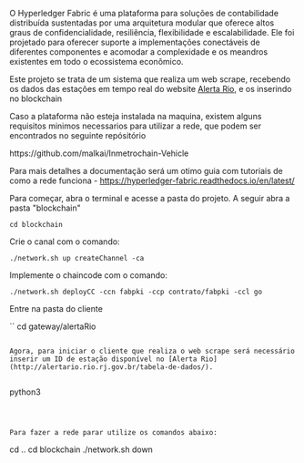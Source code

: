 O Hyperledger Fabric é uma plataforma para soluções de contabilidade distribuída sustentadas por uma arquitetura modular que oferece altos graus de confidencialidade, resiliência, flexibilidade e escalabilidade. Ele foi projetado para oferecer suporte a implementações conectáveis ​​de diferentes componentes e acomodar a complexidade e os meandros existentes em todo o ecossistema econômico.

Este projeto se trata de um sistema que realiza um web scrape, recebendo os dados das estações em tempo real do website [Alerta Rio](http://alertario.rio.rj.gov.br/tabela-de-dados/), e os inserindo no blockchain


Caso a plataforma não esteja instalada na maquina, existem alguns requisitos minimos necessarios para utilizar a rede, que podem ser encontrados no seguinte repósitório
<link>https://github.com/malkai/Inmetrochain-Vehicle</link>

Para mais detalhes a documentação será um otimo guia com tutoriais de como a rede funciona -  <link>https://hyperledger-fabric.readthedocs.io/en/latest/</link>

Para começar, abra o terminal e acesse a pasta do projeto.
A seguir abra a pasta "blockchain"

```
cd blockchain
```
Crie o canal com o comando:

```
./network.sh up createChannel -ca
```

Implemente o chaincode com o comando:

```
./network.sh deployCC -ccn fabpki -ccp contrato/fabpki -ccl go
```
Entre na pasta do cliente

`` 
cd gateway/alertaRio
```

Agora, para iniciar o cliente que realiza o web scrape será necessário inserir um ID de estação disponível no [Alerta Rio](http://alertario.rio.rj.gov.br/tabela-de-dados/).


```
python3 
```



Para fazer a rede parar utilize os comandos abaixo:

```
cd .. 
cd blockchain
./network.sh down
```

